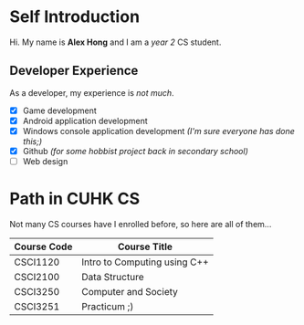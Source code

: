 # Self Introduction
Hi. My name is __Alex Hong__ and I am a _year 2_ CS student.
## Developer Experience
As a developer, my experience is _not much_.
- [x] Game development
- [x] Android application development
- [x] Windows console application development _(I'm sure everyone has done this;)_
- [x] Github _(for some hobbist project back in secondary school)_
- [ ] Web design 

# Path in CUHK CS
Not many CS courses have I enrolled before, so here are all of them...

Course Code | Course Title
----------- | ------------
CSCI1120 | Intro to Computing using C++
CSCI2100 | Data Structure
CSCI3250 | Computer and Society
CSCI3251 | Practicum ;)


